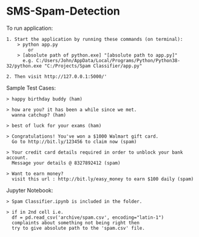 # SMS-Spam-Detection

To run application:

    1. Start the application by running these commands (on terminal):
        > python app.py
            or
        > [absolute path of python.exe] "[absolute path to app.py]"
          e.g. C:/Users/John/AppData/Local/Programs/Python/Python38-32/python.exe "C:/Projects/Spam Classifier/app.py"

    2. Then visit http://127.0.0.1:5000/'

Sample Test Cases:

    > happy birthday buddy (ham)

    > how are you? it has been a while since we met.
      wanna catchup? (ham)

    > best of luck for your exams (ham)

    > Congratulations! You've won a $1000 Walmart gift card. 
      Go to http://bit.ly/123456 to claim now (spam)

    > Your credit card details required in order to unblock your bank account.
      Message your details @ 8327892412 (spam)

    > Want to earn money?
      visit this url : http://bit.ly/easy_money to earn $100 daily (spam)
      

Jupyter Notebook:

    > Spam Classifier.ipynb is included in the folder.

    > if in 2nd cell i.e.
      df = pd.read_csv('archive/spam.csv', encoding="latin-1")
      complaints about something not being right then 
      try to give absolute path to the 'spam.csv' file.
